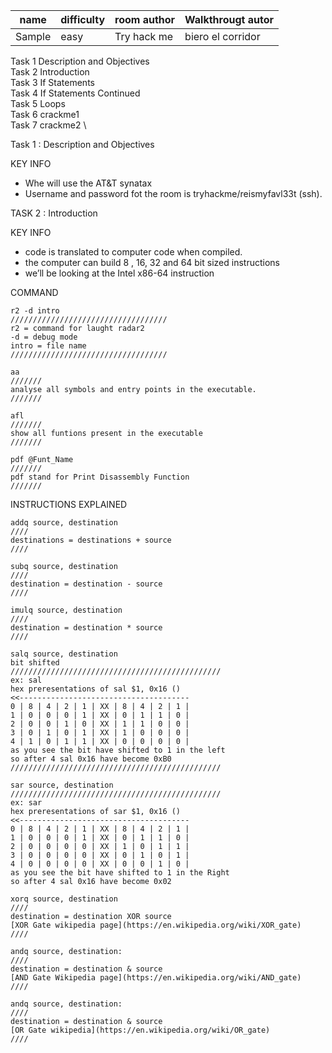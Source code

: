 |name     | difficulty | room author | Walkthrougt autor |
|---------|------------|-------------|-------------------|
|Sample   |  easy      | Try hack me | biero el corridor |



Task 1 Description and Objectives \
Task 2 Introduction \
Task 3 If Statements \
Task 4 If Statements Continued \
Task 5 Loops \
Task 6 crackme1 \
Task 7 crackme2 \



Task 1 : Description and Objectives 

KEY INFO 
+ Whe will use the AT&T synatax 
+ Username and password fot the room is tryhackme/reismyfavl33t (ssh). 

TASK 2 : Introduction 

KEY INFO 
+ code is translated to computer code when compiled. 
+ the computer can build 8 , 16, 32 and 64 bit sized instructions
+ we’ll be looking at the Intel x86-64 instruction

COMMAND 

    r2 -d intro
    ///////////////////////////////////
    r2 = command for laught radar2
    -d = debug mode
    intro = file name
    ///////////////////////////////////

    aa
    ///////
    analyse all symbols and entry points in the executable.
    ///////

    afl
    ///////
    show all funtions present in the executable
    ///////

    pdf @Funt_Name
    ///////
    pdf stand for Print Disassembly Function
    ///////

INSTRUCTIONS EXPLAINED 

    addq source, destination
    ////
    destinations = destinations + source
    ////

    subq source, destination
    ////
    destination = destination - source
    ////

    imulq source, destination
    ////
    destination = destination * source
    ////

    salq source, destination
    bit shifted 
    ///////////////////////////////////////////////
    ex: sal
    hex preresentations of sal $1, 0x16 ()
    <<--------------------------------------
    0 | 8 | 4 | 2 | 1 | XX | 8 | 4 | 2 | 1 | 
    1 | 0 | 0 | 0 | 1 | XX | 0 | 1 | 1 | 0 |
    2 | 0 | 0 | 1 | 0 | XX | 1 | 1 | 0 | 0 |
    3 | 0 | 1 | 0 | 1 | XX | 1 | 0 | 0 | 0 |
    4 | 1 | 0 | 1 | 1 | XX | 0 | 0 | 0 | 0 |
    as you see the bit have shifted to 1 in the left
    so after 4 sal 0x16 have become 0xB0
    ///////////////////////////////////////////////

    sar source, destination
    ///////////////////////////////////////////////
    ex: sar 
    hex preresentations of sar $1, 0x16 ()
    <<--------------------------------------
    0 | 8 | 4 | 2 | 1 | XX | 8 | 4 | 2 | 1 | 
    1 | 0 | 0 | 0 | 1 | XX | 0 | 1 | 1 | 0 |
    2 | 0 | 0 | 0 | 0 | XX | 1 | 0 | 1 | 1 |
    3 | 0 | 0 | 0 | 0 | XX | 0 | 1 | 0 | 1 |
    4 | 0 | 0 | 0 | 0 | XX | 0 | 0 | 1 | 0 |
    as you see the bit have shifted to 1 in the Right
    so after 4 sal 0x16 have become 0x02

    xorq source, destination 
    ////
    destination = destination XOR source
    [XOR Gate wikipedia page](https://en.wikipedia.org/wiki/XOR_gate)
    ////

    andq source, destination: 
    ////
    destination = destination & source
    [AND Gate Wikipedia page](https://en.wikipedia.org/wiki/AND_gate)
    ////

    andq source, destination: 
    ////
    destination = destination & source
    [OR Gate wikipedia](https://en.wikipedia.org/wiki/OR_gate)
    ////